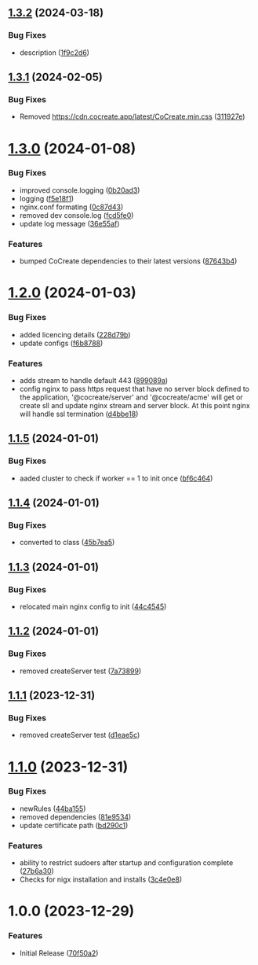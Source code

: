 ## [1.3.2](https://github.com/CoCreate-app/CoCreate-nginx/compare/v1.3.1...v1.3.2) (2024-03-18)


### Bug Fixes

* description ([1f9c2d6](https://github.com/CoCreate-app/CoCreate-nginx/commit/1f9c2d6f8433742831fc931ad02b3aa9695673e1))

## [1.3.1](https://github.com/CoCreate-app/CoCreate-nginx/compare/v1.3.0...v1.3.1) (2024-02-05)


### Bug Fixes

* Removed https://cdn.cocreate.app/latest/CoCreate.min.css ([311927e](https://github.com/CoCreate-app/CoCreate-nginx/commit/311927e51bac46271e89d68182469720b501c66b))

# [1.3.0](https://github.com/CoCreate-app/CoCreate-nginx/compare/v1.2.0...v1.3.0) (2024-01-08)


### Bug Fixes

* improved console.logging ([0b20ad3](https://github.com/CoCreate-app/CoCreate-nginx/commit/0b20ad32f3ca407bb71f5ea14bc623be51a6ba01))
* logging ([f5e18f1](https://github.com/CoCreate-app/CoCreate-nginx/commit/f5e18f1aee274d78fdc624caaffd504a03dab4e6))
* nginx.conf formating ([0c87d43](https://github.com/CoCreate-app/CoCreate-nginx/commit/0c87d43536017668e089629d9894fedbecd0c606))
* removed dev console.log ([fcd5fe0](https://github.com/CoCreate-app/CoCreate-nginx/commit/fcd5fe0dc9fdb9159531ac51f0f7a71363593b02))
* update log message ([36e55af](https://github.com/CoCreate-app/CoCreate-nginx/commit/36e55afe35e9e42a05c5efb19ac3a296882ead0a))


### Features

* bumped CoCreate dependencies to their latest versions ([87643b4](https://github.com/CoCreate-app/CoCreate-nginx/commit/87643b423b1ac62f235bf2599befeb2d38a72b0c))

# [1.2.0](https://github.com/CoCreate-app/CoCreate-nginx/compare/v1.1.5...v1.2.0) (2024-01-03)


### Bug Fixes

* added licencing details ([228d79b](https://github.com/CoCreate-app/CoCreate-nginx/commit/228d79bfb1ca48d5b0eda92dff547304b9df2055))
* update configs ([f6b8788](https://github.com/CoCreate-app/CoCreate-nginx/commit/f6b8788962a34df4aa4e449b0ad6154b9266e2b4))


### Features

* adds stream to handle default 443 ([899089a](https://github.com/CoCreate-app/CoCreate-nginx/commit/899089a74d7c364a65cedcec63d77c48ff886613))
* config nginx to pass https request that have no server block defined to the application, '@cocreate/server' and '@cocreate/acme' will get or create sll and update nginx stream and server block. At this point nginx will handle ssl termination ([d4bbe18](https://github.com/CoCreate-app/CoCreate-nginx/commit/d4bbe185a63b49a53037a89594faead11f849b46))

## [1.1.5](https://github.com/CoCreate-app/CoCreate-nginx/compare/v1.1.4...v1.1.5) (2024-01-01)


### Bug Fixes

* aaded cluster to check if worker == 1 to init once ([bf6c464](https://github.com/CoCreate-app/CoCreate-nginx/commit/bf6c46465fd38290d349ff2c3f0aad0b28de47e0))

## [1.1.4](https://github.com/CoCreate-app/CoCreate-nginx/compare/v1.1.3...v1.1.4) (2024-01-01)


### Bug Fixes

* converted to class ([45b7ea5](https://github.com/CoCreate-app/CoCreate-nginx/commit/45b7ea5bd30381137f979052312b4f53f5f438f9))

## [1.1.3](https://github.com/CoCreate-app/CoCreate-nginx/compare/v1.1.2...v1.1.3) (2024-01-01)


### Bug Fixes

* relocated main nginx config to init ([44c4545](https://github.com/CoCreate-app/CoCreate-nginx/commit/44c454511bf9f1c9ef8a003e5a331aa219116019))

## [1.1.2](https://github.com/CoCreate-app/CoCreate-nginx/compare/v1.1.1...v1.1.2) (2024-01-01)


### Bug Fixes

* removed createServer test ([7a73899](https://github.com/CoCreate-app/CoCreate-nginx/commit/7a738994df49cca8d052bacd62dce476e3c47081))

## [1.1.1](https://github.com/CoCreate-app/CoCreate-nginx/compare/v1.1.0...v1.1.1) (2023-12-31)


### Bug Fixes

* removed createServer test ([d1eae5c](https://github.com/CoCreate-app/CoCreate-nginx/commit/d1eae5cedf02dabd5e4da620866d6999f8be8fbd))

# [1.1.0](https://github.com/CoCreate-app/CoCreate-nginx/compare/v1.0.0...v1.1.0) (2023-12-31)


### Bug Fixes

* newRules ([44ba155](https://github.com/CoCreate-app/CoCreate-nginx/commit/44ba155c711d1f606b71388dacf7d30fdb68a474))
* removed dependencies ([81e9534](https://github.com/CoCreate-app/CoCreate-nginx/commit/81e9534283315901b0099f4e0627718eb3e5ac49))
* update certificate path ([bd290c1](https://github.com/CoCreate-app/CoCreate-nginx/commit/bd290c1c3ab51effb48c7f06c9d098065fd579fd))


### Features

* ability to restrict sudoers after startup and configuration complete ([27b6a30](https://github.com/CoCreate-app/CoCreate-nginx/commit/27b6a302a553250986caf3496f88f4cf07ba3434))
* Checks for nigx installation and installs ([3c4e0e8](https://github.com/CoCreate-app/CoCreate-nginx/commit/3c4e0e841efc9d36ad5c8611bcaab626805feb36))

# 1.0.0 (2023-12-29)


### Features

* Initial Release ([70f50a2](https://github.com/CoCreate-app/CoCreate-nginx/commit/70f50a2b3b801221c8a765f52eded7fb8ff582d5))
